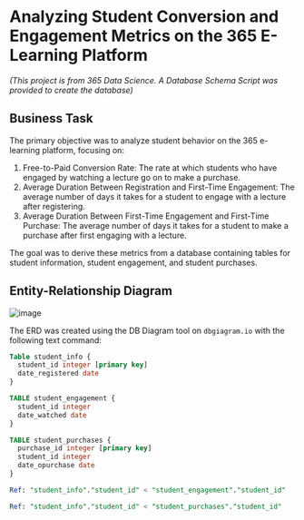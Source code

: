 # Analyzing Student Conversion and Engagement Metrics on the 365 E-Learning Platform

*(This project is from 365 Data Science. A Database Schema Script was provided to create the database)*

## Business Task

The primary objective was to analyze student behavior on the 365 e-learning platform, focusing on:
1. Free-to-Paid Conversion Rate: The rate at which students who have engaged by watching a lecture go on to make a purchase.
2. Average Duration Between Registration and First-Time Engagement: The average number of days it takes for a student to engage with a lecture after registering.
3. Average Duration Between First-Time Engagement and First-Time Purchase: The average number of days it takes for a student to make a purchase after first engaging with a lecture.

The goal was to derive these metrics from a database containing tables for student information, student engagement, and student purchases.

## Entity-Relationship Diagram
![image](https://github.com/jef-fortunahamid/365E-LearningAnalysis/assets/125134025/0798bc4b-a51b-4f91-bef2-12d063271bf1)

The ERD was created using the DB Diagram tool on `dbgiagram.io` with the following text command:
```sql
Table student_info {
  student_id integer [primary key]
  date_registered date
}

TABLE student_engagement {
  student_id integer
  date_watched date 
}

TABLE student_purchases {
  purchase_id integer [primary key]
  student_id integer
  date_opurchase date
}

Ref: "student_info"."student_id" < "student_engagement"."student_id"

Ref: "student_info"."student_id" < "student_purchases"."student_id"
```
